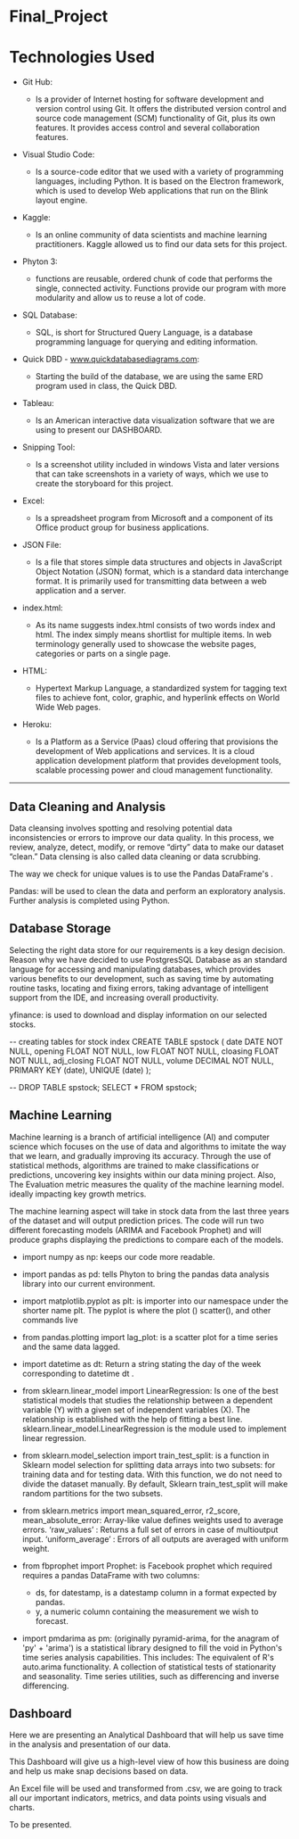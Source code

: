 # Final_Project


# Technologies Used

* Git Hub:
   - Is a provider of Internet hosting for software development and version control using Git. It offers the distributed version control and source code management (SCM) functionality of Git, plus its own features. It provides access control and several collaboration features.

* Visual Studio Code:
   - Is a source-code editor that we used with a variety of programming languages, including Python. It is based on the Electron framework,    which   is used to develop  Web applications that run on the Blink layout engine.

* Kaggle:
   - Is an online community of data scientists and machine learning practitioners. Kaggle allowed us to find our data sets for this project.

* Phyton 3:
   - functions are reusable, ordered chunk of code that performs the single, connected activity. Functions provide our program with more modularity and allow us to reuse a lot of code.

* SQL Database:
   - SQL, is short for Structured Query Language, is a database programming language for querying and editing information.

* Quick DBD - www.quickdatabasediagrams.com: 
   - Starting the build of the database, we are using the same ERD program used in class, the Quick DBD.

* Tableau:
   - Is an American interactive data visualization software that we are using to present our DASHBOARD.

* Snipping Tool:
   - Is a screenshot utility included in windows Vista and later versions that can take screenshots in a variety of ways, which we use to create the storyboard for this project.

* Excel:
   - Is a spreadsheet program from Microsoft and a component of its Office product group for business applications.

* JSON File:
   -  Is a file that stores simple data structures and objects in JavaScript Object Notation (JSON) format, which is a standard data interchange format. It is primarily used for transmitting data between a web application and a server.

* index.html:
   - As its name suggests index.html consists of two words index and html. The index simply means shortlist for multiple items. In web terminology generally used to showcase the website pages, categories or parts on a single page.

* HTML: 
   - Hypertext Markup Language, a standardized system for tagging text files to achieve font, color, graphic, and hyperlink effects on World Wide Web pages.

* Heroku:
   - Is a Platform as a Service  (Paas) cloud offering that provisions the development of Web applications and services. It is a cloud application development platform that provides development tools, scalable processing power and cloud management functionality.

---

## Data Cleaning and Analysis

Data cleansing involves spotting and resolving potential data inconsistencies or errors to improve our data quality.
In this process, we review, analyze, detect, modify, or remove “dirty” data to make our dataset “clean.” Data clensing 
is also called data cleaning or data scrubbing.

The way we check for unique values is to use the Pandas DataFrame's .

Pandas: will be used to clean the data and perform an exploratory analysis. Further analysis is completed using Python.

## Database Storage

Selecting the right data store for our requirements is a key design decision. Reason why we have decided to use
PostgresSQL Database as an standard language for accessing and manipulating databases, which provides various benefits to our development, 
such as saving time by automating routine tasks, locating and fixing errors, taking advantage of intelligent support from 
the IDE, and increasing overall productivity.

yfinance: is used to download and display information on our selected stocks.

-- creating tables for stock index
CREATE TABLE spstock (
    date DATE NOT NULL,
    opening FLOAT NOT NULL,
    low FLOAT NOT NULL,
    cloasing FLOAT NOT NULL,
    adj_closing FLOAT NOT NULL,
    volume DECIMAL NOT NULL,
    PRIMARY KEY (date),
    UNIQUE (date)
);

-- DROP TABLE spstock;
SELECT * FROM spstock;

## Machine Learning

Machine learning is a branch of artificial intelligence (AI) and computer science which focuses on the use of data and algorithms to imitate the way that we learn, and gradually improving its accuracy. Through the use of statistical methods, algorithms are trained to make classifications or predictions, uncovering key insights within our data mining project. Also, The Evaluation metric measures the quality of the machine learning model. ideally impacting key growth metrics.

The machine learning aspect will take in stock data from the last three years of the dataset and will output prediction prices. The code will run two different forecasting models (ARIMA and Facebook Prophet) and will produce graphs displaying the predictions to compare each of the models.

* import numpy as np: keeps our code more readable.

* import pandas as pd: tells Phyton to bring the pandas data analysis library into our current environment.

* import matplotlib.pyplot as plt: is importer into our namespace under the shorter name plt. The pyplot is where the plot () scatter(), and other commands live

* from pandas.plotting import lag_plot: is a scatter plot for a time series and the same data lagged.

* import datetime as dt: Return a string stating the day of the week corresponding to datetime dt .

* from sklearn.linear_model import LinearRegression: Is one of the best statistical models that studies the relationship between a dependent variable (Y) with a given set of independent variables (X). The relationship is established with the help of fitting a best line. sklearn.linear_model.LinearRegression is the module used to implement linear regression.

* from sklearn.model_selection import train_test_split: is a function in Sklearn model selection for splitting data arrays into two subsets: for training data and for testing data. With this function, we do not need to divide the dataset manually. By default, Sklearn train_test_split will make random partitions for the two subsets.

* from sklearn.metrics import mean_squared_error, r2_score, mean_absolute_error: Array-like value defines weights used to average errors. ‘raw_values’ : Returns a full set of errors in case of multioutput input. ‘uniform_average’ : Errors of all outputs are averaged with uniform weight.

* from fbprophet import Prophet: is Facebook prophet which required requires a pandas DataFrame with two columns:

    - ds, for datestamp, is a datestamp column in a format expected by pandas.
    - y, a numeric column containing the measurement we wish to forecast.

* import pmdarima as pm: (originally pyramid-arima, for the anagram of 'py' + 'arima') is a statistical library designed to fill the void in Python's time series analysis capabilities. This includes: The equivalent of R's auto.arima functionality. A collection of statistical tests of stationarity and seasonality. Time series utilities, such as differencing and inverse differencing.

## Dashboard

Here we are presenting an Analytical Dashboard that will help us save time in the analysis and presentation of our data.

This Dashboard will give us a high-level view of how this business are doing and help us make snap decisions based on data.

An Excel file will be used and transformed from .csv, we are going to track all our important indicators, metrics, and data points using visuals and charts.

To be presented.















